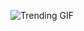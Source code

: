 
<!-- GIF_SECTION -->
![Trending GIF](https://media2.giphy.com/media/v1.Y2lkPThiYjIxNzcyaGFjNWZ2aG92dWxieWQybWpxazR4dnI4MWtnNTU2dXExNTFoZmZ1aiZlcD12MV9naWZzX3NlYXJjaCZjdD1n/3oEjHGr1Fhz0kyv8Ig/giphy.gif)
<!-- END_GIF_SECTION -->
